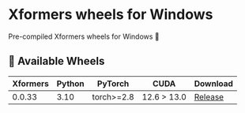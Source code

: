 # Xformers wheels for Windows 

Pre-compiled Xformers wheels for Windows 🚀



## 🎯 Available Wheels

| Xformers | Python | PyTorch | CUDA | Download |
|----------------|--------|---------|------|----------|
| 0.0.33 | 3.10 | torch>=2.8 | 12.6 > 13.0 | [Release](https://github.com/Granddyser/windows-xformers-wheels/releases/download/0.0.33/xformers-0.0.33+00a7a5f0.d20251026-cp39-abi3-win_amd64.whl) |




